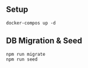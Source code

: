 
## Setup
```
docker-compos up -d
```


## DB Migration & Seed
```
npm run migrate
npm run seed
```
